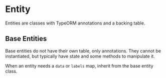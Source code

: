 # Entity

Entities are classes with TypeORM annotations and a backing table.

## Base Entities

Base entities do not have their own table, only annotations. They cannot be instantiated, but typically have state and
some methods to manipulate it.

When an entity needs a `data` or `labels` map, inherit from the base entity class.